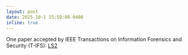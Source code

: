 ```yaml
---
layout: post
date: 2025-10-1 15:59:00-0400
inline: true
---
```


One paper accepted by IEEE Transactions on Information Forensics and Security (T-IFS): <ins>[LS2](https://doi.org/10.1109/TIFS.2025.3616621)</ins>
